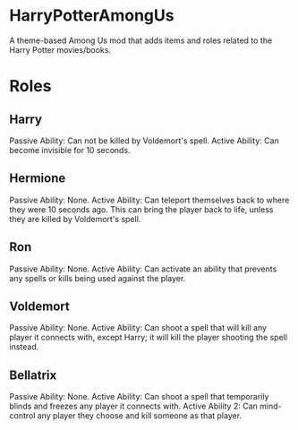 # HarryPotterAmongUs
A theme-based Among Us mod that adds items and roles related to the Harry Potter movies/books.

# Roles
## Harry
Passive Ability: Can not be killed by Voldemort's spell.
Active Ability: Can become invisible for 10 seconds.
## Hermione
Passive Ability: None.
Active Ability: Can teleport themselves back to where they were 10 seconds ago. This can bring the player back to life, unless they are killed by Voldemort's spell.
## Ron
Passive Ability: None.
Active Ability: Can activate an ability that prevents any spells or kills being used against the player.
## Voldemort
Passive Ability: None.
Active Ability: Can shoot a spell that will kill any player it connects with, except Harry; it will kill the player shooting the spell instead.
## Bellatrix
Passive Ability: None.
Active Ability: Can shoot a spell that temporarily blinds and freezes any player it connects with.
Active Ability 2: Can mind-control any player they choose and kill someone as that player.
